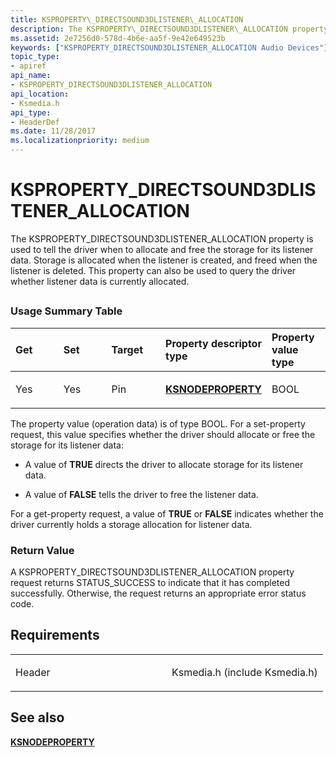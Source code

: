```yaml
---
title: KSPROPERTY\_DIRECTSOUND3DLISTENER\_ALLOCATION
description: The KSPROPERTY\_DIRECTSOUND3DLISTENER\_ALLOCATION property is used to tell the driver when to allocate and free the storage for its listener data.
ms.assetid: 2e7256d0-578d-4b6e-aa5f-9e42e649523b
keywords: ["KSPROPERTY_DIRECTSOUND3DLISTENER_ALLOCATION Audio Devices"]
topic_type:
- apiref
api_name:
- KSPROPERTY_DIRECTSOUND3DLISTENER_ALLOCATION
api_location:
- Ksmedia.h
api_type:
- HeaderDef
ms.date: 11/28/2017
ms.localizationpriority: medium
---
```


# KSPROPERTY\_DIRECTSOUND3DLISTENER\_ALLOCATION


The KSPROPERTY\_DIRECTSOUND3DLISTENER\_ALLOCATION property is used to tell the driver when to allocate and free the storage for its listener data. Storage is allocated when the listener is created, and freed when the listener is deleted. This property can also be used to query the driver whether listener data is currently allocated.

## <span id="ddk_ksproperty_directsound3dlistener_allocation_ks"></span><span id="DDK_KSPROPERTY_DIRECTSOUND3DLISTENER_ALLOCATION_KS"></span>


### <span id="Usage_Summary_Table"></span><span id="usage_summary_table"></span><span id="USAGE_SUMMARY_TABLE"></span>Usage Summary Table

<table>
<colgroup>
<col width="20%" />
<col width="20%" />
<col width="20%" />
<col width="20%" />
<col width="20%" />
</colgroup>
<thead>
<tr class="header">
<th align="left">Get</th>
<th align="left">Set</th>
<th align="left">Target</th>
<th align="left">Property descriptor type</th>
<th align="left">Property value type</th>
</tr>
</thead>
<tbody>
<tr class="odd">
<td align="left"><p>Yes</p></td>
<td align="left"><p>Yes</p></td>
<td align="left"><p>Pin</p></td>
<td align="left"><p><a href="https://docs.microsoft.com/windows-hardware/drivers/ddi/ksmedia/ns-ksmedia-ksnodeproperty" data-raw-source="[&lt;strong&gt;KSNODEPROPERTY&lt;/strong&gt;](/windows-hardware/drivers/ddi/ksmedia/ns-ksmedia-ksnodeproperty)"><strong>KSNODEPROPERTY</strong></a></p></td>
<td align="left"><p>BOOL</p></td>
</tr>
</tbody>
</table>

 

The property value (operation data) is of type BOOL. For a set-property request, this value specifies whether the driver should allocate or free the storage for its listener data:

-   A value of **TRUE** directs the driver to allocate storage for its listener data.

-   A value of **FALSE** tells the driver to free the listener data.

For a get-property request, a value of **TRUE** or **FALSE** indicates whether the driver currently holds a storage allocation for listener data.

### <span id="Return_Value"></span><span id="return_value"></span><span id="RETURN_VALUE"></span>Return Value

A KSPROPERTY\_DIRECTSOUND3DLISTENER\_ALLOCATION property request returns STATUS\_SUCCESS to indicate that it has completed successfully. Otherwise, the request returns an appropriate error status code.

Requirements
------------

<table>
<colgroup>
<col width="50%" />
<col width="50%" />
</colgroup>
<tbody>
<tr class="odd">
<td align="left"><p>Header</p></td>
<td align="left">Ksmedia.h (include Ksmedia.h)</td>
</tr>
</tbody>
</table>

## <span id="see_also"></span>See also


[**KSNODEPROPERTY**](/windows-hardware/drivers/ddi/ksmedia/ns-ksmedia-ksnodeproperty)

 

